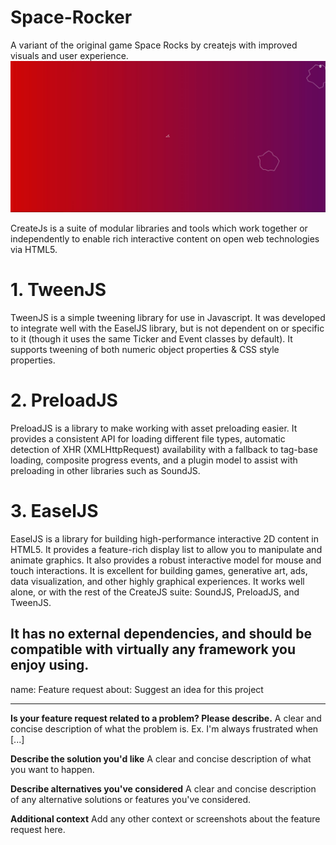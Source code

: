 # Space-Rocker
A variant of the original game Space Rocks by createjs with improved visuals and user experience.
![alt-text](spacerocker.jpg)

CreateJs is a suite of modular libraries and tools which work together or independently to enable rich interactive content on open web technologies via HTML5. 
# 1. TweenJS 
TweenJS is a simple tweening library for use in Javascript. It was developed to integrate well with the EaselJS library, but is not dependent on or specific to it (though it uses the same Ticker and Event classes by default). It supports tweening of both numeric object properties & CSS style properties.
# 2. PreloadJS
PreloadJS is a library to make working with asset preloading easier. It provides a consistent API for loading different file types, automatic detection of XHR (XMLHttpRequest) availability with a fallback to tag-base loading, composite progress events, and a plugin model to assist with preloading in other libraries such as SoundJS.
# 3. EaselJS
EaselJS is a library for building high-performance interactive 2D content in HTML5. It provides a feature-rich display list to allow you to manipulate and animate graphics. It also provides a robust interactive model for mouse and touch interactions.
It is excellent for building games, generative art, ads, data visualization, and other highly graphical experiences. It works well alone, or with the rest of the CreateJS suite: SoundJS, PreloadJS, and TweenJS.


It has no external dependencies, and should be compatible with virtually any framework you enjoy using.
---
name: Feature request
about: Suggest an idea for this project

---

**Is your feature request related to a problem? Please describe.**
A clear and concise description of what the problem is. Ex. I'm always frustrated when [...]

**Describe the solution you'd like**
A clear and concise description of what you want to happen.

**Describe alternatives you've considered**
A clear and concise description of any alternative solutions or features you've considered.

**Additional context**
Add any other context or screenshots about the feature request here.
